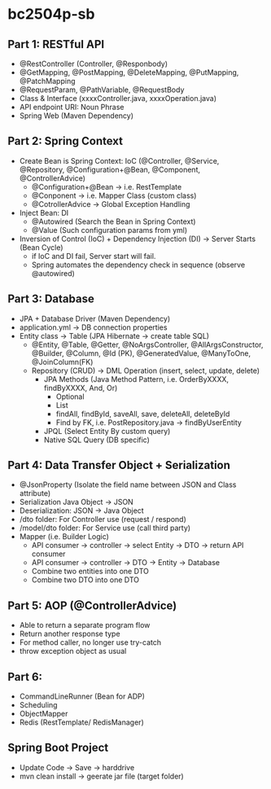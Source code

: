 # bc2504p-sb

## Part 1: RESTful API
- @RestController (Controller, @Responbody)
- @GetMapping, @PostMapping, @DeleteMapping, @PutMapping, @PatchMapping
- @RequestParam, @PathVariable, @RequestBody
- Class & Interface (xxxxController.java, xxxxOperation.java)
- API endpoint URI: Noun Phrase
- Spring Web (Maven Dependency)

## Part 2: Spring Context
- Create Bean is Spring Context: IoC (@Controller, @Service, @Repository, @Configuration+@Bean, @Component, @ControllerAdvice)
  - @Configuration+@Bean -> i.e. RestTemplate
  - @Conponent -> i.e. Mapper Class (custom class)
  - @CotrollerAdvice -> Global Exception Handling
- Inject Bean: DI
  - @Autowired (Search the Bean in Spring Context)
  - @Value (Such configuration params from yml)
- Inversion of Control (IoC) + Dependency Injection (DI) -> Server Starts (Bean Cycle)
  - if IoC and DI fail, Server start will fail.
  - Spring automates the dependency check in sequence (observe @autowired)

## Part 3: Database
- JPA + Database Driver (Maven Dependency)
- application.yml -> DB connection properties
- Entity class -> Table (JPA Hibernate -> create table SQL)
  - @Entity, @Table, @Getter, @NoArgsController, @AllArgsConstructor, @Builder, 
  @Column, @Id (PK), @GeneratedValue, @ManyToOne, @JoinColumn(FK)
  - Repository (CRUD) -> DML Operation (insert, select, update, delete)
    - JPA Methods (Java Method Pattern, i.e. OrderByXXXX, findByXXXX, And, Or)
      - Optional<XXXX>
      - List<XXXX>
      - findAll, findById, saveAll, save, deleteAll, deleteById
      - Find by FK, i.e. PostRepository.java -> findByUserEntity
    - JPQL (Select Entity By custom query)
    - Native SQL Query (DB specific)

## Part 4: Data Transfer Object + Serialization
- @JsonProperty (Isolate the field name between JSON and Class attribute)
- Serialization Java Object -> JSON
- Deserialization: JSON -> Java Object
- /dto folder: For Controller use (request / respond)
- /model/dto folder: For Service use (call third party)
- Mapper (i.e. Builder Logic)
  - API consumer -> controller -> select Entity -> DTO -> return API consumer
  - API consumer -> controller -> DTO -> Entity -> Database
  - Combine two entities into one DTO 
  - Combine two DTO into one DTO

## Part 5: AOP (@ControllerAdvice)
- Able to return a separate program flow
- Return another response type
- For method caller, no longer use try-catch
- throw exception object as usual

## Part 6:
- CommandLineRunner (Bean for ADP)
- Scheduling
- ObjectMapper
- Redis (RestTemplate/ RedisManager)

## Spring Boot Project
- Update Code -> Save -> harddrive
- mvn clean install -> geerate jar file (target folder)
